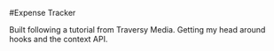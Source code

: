 #Expense Tracker 

Built following a tutorial from Traversy Media. Getting my head around hooks and the context API. 